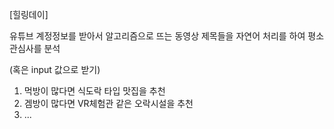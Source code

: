 [힐링데이]



유튜브 계정정보를 받아서 알고리즘으로 뜨는 동영상 제목들을 자연어 처리를 하여 평소 관심사를 분석

(혹은 input 값으로 받기)



1. 먹방이 많다면 식도락 타입 맛집을 추천
2. 겜방이 많다면 VR체험관 같은 오락시설을 추천
3. ...